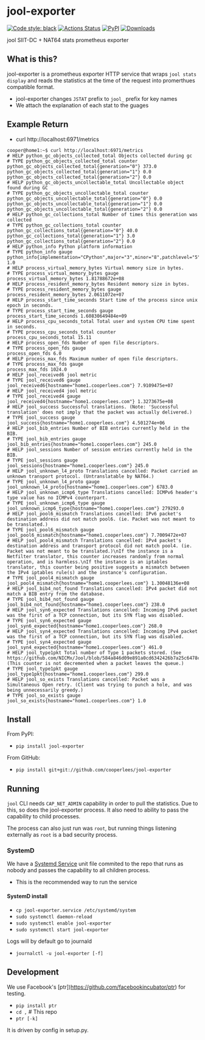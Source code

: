 # jool-exporter

[![Code style: black](https://img.shields.io/badge/code%20style-black-000000.svg)](https://github.com/psf/black)
[![Actions Status](https://github.com/cooperlees/jool-exporter/workflows/ci/badge.svg)](https://github.com/cooperlees/jool-exporter/actions)
[![PyPI](https://img.shields.io/pypi/v/jool-exporter)](https://pypi.org/project/jool-exporter/)
[![Downloads](https://pepy.tech/badge/jool-exporter/week)](https://pepy.tech/project/jool-exporter/week)

jool SIIT-DC + NAT64 stats prometheus exporter

## What is this?

jool-exporter is a prometheus exporter HTTP service that wraps `jool stats display`
and reads the statistics at the time of the request into promerthues compatible 
format.

- jool-exporter changes `JSTAT` prefix to `jool_` prefix for key names
- We attach the explanation of each stat to the guages

## Example Return

- curl http://localhost:6971/metrics
```prometheus
cooper@home1:~$ curl http://localhost:6971/metrics
# HELP python_gc_objects_collected_total Objects collected during gc
# TYPE python_gc_objects_collected_total counter
python_gc_objects_collected_total{generation="0"} 373.0
python_gc_objects_collected_total{generation="1"} 0.0
python_gc_objects_collected_total{generation="2"} 0.0
# HELP python_gc_objects_uncollectable_total Uncollectable object found during GC
# TYPE python_gc_objects_uncollectable_total counter
python_gc_objects_uncollectable_total{generation="0"} 0.0
python_gc_objects_uncollectable_total{generation="1"} 0.0
python_gc_objects_uncollectable_total{generation="2"} 0.0
# HELP python_gc_collections_total Number of times this generation was collected
# TYPE python_gc_collections_total counter
python_gc_collections_total{generation="0"} 40.0
python_gc_collections_total{generation="1"} 3.0
python_gc_collections_total{generation="2"} 0.0
# HELP python_info Python platform information
# TYPE python_info gauge
python_info{implementation="CPython",major="3",minor="8",patchlevel="5",version="3.8.5"} 1.0
# HELP process_virtual_memory_bytes Virtual memory size in bytes.
# TYPE process_virtual_memory_bytes gauge
process_virtual_memory_bytes 1.81788672e+08
# HELP process_resident_memory_bytes Resident memory size in bytes.
# TYPE process_resident_memory_bytes gauge
process_resident_memory_bytes 2.0611072e+07
# HELP process_start_time_seconds Start time of the process since unix epoch in seconds.
# TYPE process_start_time_seconds gauge
process_start_time_seconds 1.60830649484e+09
# HELP process_cpu_seconds_total Total user and system CPU time spent in seconds.
# TYPE process_cpu_seconds_total counter
process_cpu_seconds_total 15.11
# HELP process_open_fds Number of open file descriptors.
# TYPE process_open_fds gauge
process_open_fds 6.0
# HELP process_max_fds Maximum number of open file descriptors.
# TYPE process_max_fds gauge
process_max_fds 1024.0
# HELP jool_received6 jool metric
# TYPE jool_received6 gauge
jool_received6{hostname="home1.cooperlees.com"} 7.9109475e+07
# HELP jool_received4 jool metric
# TYPE jool_received4 gauge
jool_received4{hostname="home1.cooperlees.com"} 1.3273675e+08
# HELP jool_success Successful translations. (Note: 'Successful translation' does not imply that the packet was actually delivered.)
# TYPE jool_success gauge
jool_success{hostname="home1.cooperlees.com"} 4.501274e+06
# HELP jool_bib_entries Number of BIB entries currently held in the BIB.
# TYPE jool_bib_entries gauge
jool_bib_entries{hostname="home1.cooperlees.com"} 245.0
# HELP jool_sessions Number of session entries currently held in the BIB.
# TYPE jool_sessions gauge
jool_sessions{hostname="home1.cooperlees.com"} 245.0
# HELP jool_unknown_l4_proto Translations cancelled: Packet carried an unknown transport protocol. (Untranslatable by NAT64.)
# TYPE jool_unknown_l4_proto gauge
jool_unknown_l4_proto{hostname="home1.cooperlees.com"} 6783.0
# HELP jool_unknown_icmp6_type Translations cancelled: ICMPv6 header's type value has no ICMPv4 counterpart.
# TYPE jool_unknown_icmp6_type gauge
jool_unknown_icmp6_type{hostname="home1.cooperlees.com"} 279293.0
# HELP jool_pool6_mismatch Translations cancelled: IPv6 packet's destination address did not match pool6. (ie. Packet was not meant to be translated.)
# TYPE jool_pool6_mismatch gauge
jool_pool6_mismatch{hostname="home1.cooperlees.com"} 7.7009472e+07
# HELP jool_pool4_mismatch Translations cancelled: IPv4 packet's destination address and transport protocol did not match pool4. (ie. Packet was not meant to be translated.)\nIf the instance is a Netfilter translator, this counter increases randomly from normal operation, and is harmless.\nIf the instance is an iptables translator, this counter being positive suggests a mismatch between the IPv4 iptables rule(s) and the instance's configuration.
# TYPE jool_pool4_mismatch gauge
jool_pool4_mismatch{hostname="home1.cooperlees.com"} 1.30048136e+08
# HELP jool_bib4_not_found Translations cancelled: IPv4 packet did not match a BIB entry from the database.
# TYPE jool_bib4_not_found gauge
jool_bib4_not_found{hostname="home1.cooperlees.com"} 238.0
# HELP jool_syn6_expected Translations cancelled: Incoming IPv6 packet was the first of a TCP connection, but its SYN flag was disabled.
# TYPE jool_syn6_expected gauge
jool_syn6_expected{hostname="home1.cooperlees.com"} 268.0
# HELP jool_syn4_expected Translations cancelled: Incoming IPv4 packet was the first of a TCP connection, but its SYN flag was disabled.
# TYPE jool_syn4_expected gauge
jool_syn4_expected{hostname="home1.cooperlees.com"} 461.0
# HELP jool_type1pkt Total number of Type 1 packets stored. (See https://github.com/NICMx/Jool/blob/584a846d09e891a0cd6342426b7a25c6478c90d6/src/mod/nat64/bib/pkt_queue.h#L77) (This counter is not decremented when a packet leaves the queue.)
# TYPE jool_type1pkt gauge
jool_type1pkt{hostname="home1.cooperlees.com"} 299.0
# HELP jool_so_exists Translations cancelled: Packet was a Simultaneous Open retry. (Client was trying to punch a hole, and was being unnecessarily greedy.)
# TYPE jool_so_exists gauge
jool_so_exists{hostname="home1.cooperlees.com"} 1.0
```

## Install

From PyPI:

- `pip install jool-exporter`

From GitHub:

- `pip install git+git://github.com/cooperlees/jool-exporter`

## Running

`jool` CLI needs `CAP_NET_ADMIN` capability in order to pull the statistics. Due to this,
so does the jool-exporter process. It also need to ability to pass the capability to child
processes.

The process can also just run was `root`, but running things listening externally as `root`
is a bad security process.

### SystemD

We have a [Systemd Service](jool-exporter.service) unit file commited to the repo that runs as nobody and passes the 
capability to all children process.
- This is the recommended way to run the service

#### SystemD install

- `cp jool-exporter.service /etc/systemd/system`
- `sudo systemctl daemon-reload`
- `sudo systemctl enable jool-exporter`
- `sudo systemctl start jool-exporter`

Logs will by default go to journald

- `journalctl -u jool-exporter [-f]`


## Development

We use Facebook's [ptr])https://github.com/facebookincubator/ptr) for testing.

- `pip install ptr`
- `cd ,`  # This repo
- `ptr [-k]`

It is driven by config in setup.py.